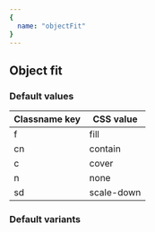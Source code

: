 ```yaml
---
{
  name: "objectFit"
}
---
```


## Object fit

### Default values
<!-- defaults.values.start -->
|Classname key|CSS value |
|-------------|----------|
|f            |fill      |
|cn           |contain   |
|c            |cover     |
|n            |none      |
|sd           |scale-down|

<!-- defaults.values.end -->


### Default variants
<!-- defaults.variants.start -->

<!-- defaults.variants.end -->

